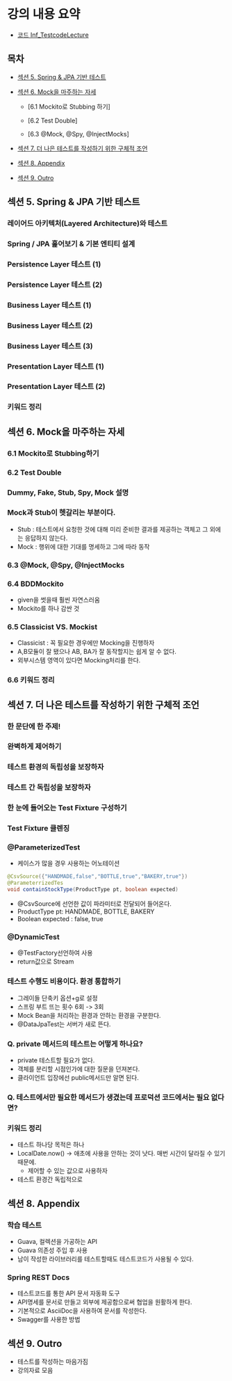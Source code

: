 # 강의 내용 요약

- [코드 Inf_TestcodeLecture](https://github.com/koratoo/Inf_TestcodeLecture.git)

## 목차

- [섹션 5. Spring & JPA 기반 테스트](#섹션-5-spring--jpa-기반-테스트)

- [섹션 6. Mock을 마주하는 자세](#섹션-6-mock을-마주하는-자세)

  - [6.1 Mockito로 Stubbing 하기]

  - [6.2 Test Double]

  - [6.3 @Mock, @Spy, @InjectMocks]

- [섹션 7. 더 나은 테스트를 작성하기 위한 구체적 조언](#섹션-7-더-나은-테스트를-작성하기-위한-구체적-조언)
- [섹션 8. Appendix](#섹션-8-appendix)
- [섹션 9. Outro](#섹션-9-outro)

## 섹션 5. Spring & JPA 기반 테스트

### 레이어드 아키텍처(Layered Architecture)와 테스트

### Spring / JPA 훑어보기 & 기본 엔티티 설계

### Persistence Layer 테스트 (1)

### Persistence Layer 테스트 (2)

### Business Layer 테스트 (1)

### Business Layer 테스트 (2)

### Business Layer 테스트 (3)

### Presentation Layer 테스트 (1)

### Presentation Layer 테스트 (2)

### 키워드 정리

## 섹션 6. Mock을 마주하는 자세

### 6.1 Mockito로 Stubbing하기

### 6.2 Test Double

### Dummy, Fake, Stub, Spy, Mock 설명

### Mock과 Stub이 헷갈리는 부분이다.

- Stub : 테스트에서 요청한 것에 대해 미리 준비한 결과를 제공하는 객체고 그 외에는 응답하지 않는다.
- Mock : 행위에 대한 기대를 명세하고 그에 따라 동작

### 6.3 @Mock, @Spy, @InjectMocks

### 6.4 BDDMockito

- given을 썻을때 훨씬 자연스러움
- Mockito를 하나 감싼 것

### 6.5 Classicist VS. Mockist

- Classicist : 꼭 필요한 경우에만 Mocking을 진행하자
- A,B모듈이 잘 됐으나 AB, BA가 잘 동작할지는 쉽게 알 수 없다.
- 외부시스템 영역이 있다면 Mocking처리를 한다.

### 6.6 키워드 정리

## 섹션 7. 더 나은 테스트를 작성하기 위한 구체적 조언

### 한 문단에 한 주제!

### 완벽하게 제어하기

### 테스트 환경의 독립성을 보장하자

### 테스트 간 독립성을 보장하자

### 한 눈에 들어오는 Test Fixture 구성하기

### Test Fixture 클렌징

### @ParameterizedTest

- 케이스가 많을 경우 사용하는 어노테이션

```java
@CsvSource({"HANDMADE,false","BOTTLE,true","BAKERY,true"})
@ParameterrizedTes
void containStockType(ProductType pt, boolean expected)
```

- @CsvSource에 선언한 값이 파라미터로 전달되어 들어온다.
- ProductType pt: HANDMADE, BOTTLE, BAKERY
- Boolean expected : false, true

### @DynamicTest

- @TestFactory선언하여 사용
- return값으로 Stream

### 테스트 수행도 비용이다. 환경 통합하기

- 그레이들 단축키 옵션+g로 설정
- 스프링 부트 뜨는 횟수 6회 -> 3회
- Mock Bean을 처리하는 환경과 안하는 환경을 구분한다.
- @DataJpaTest는 서버가 새로 뜬다.

### Q. private 메서드의 테스트는 어떻게 하나요?

- private 테스트할 필요가 없다.
- 객체를 분리할 시점인가에 대한 질문을 던져본다.
- 클라이언트 입장에선 public메서드만 알면 된다.

### Q. 테스트에서만 필요한 메서드가 생겼는데 프로덕션 코드에서는 필요 없다면?

### 키워드 정리

- 테스트 하나당 목적은 하나
- LocalDate.now() -> 애초에 사용을 안하는 것이 낫다. 매번 시간이 달라질 수 있기 때문에.
  - 제어할 수 있는 값으로 사용하자
- 테스트 환경간 독립적으로

## 섹션 8. Appendix

### 학습 테스트

- Guava, 컬렉션을 가공하는 API
- Guava 의존성 주입 후 사용
- 남이 작성한 라이브러리를 테스트할때도 테스트코드가 사용될 수 있다.

### Spring REST Docs

- 테스트코드를 통한 API 문서 자동화 도구
- API명세를 문서로 만들고 외부에 제공함으로써 협업을 원활하게 한다.
- 기본적으로 AsciiDoc을 사용하여 문서를 작성한다.
- Swagger를 사용한 방법

## 섹션 9. Outro

- 테스트를 작성하는 마음가짐
- 강의자료 모음
